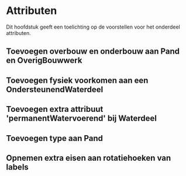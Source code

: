 Attributen
==========

Dit hoofdstuk geeft een toelichting op de voorstellen voor het onderdeel
attributen.

Toevoegen overbouw en onderbouw aan Pand en OverigBouwwerk
----------------------------------------------------------

Toevoegen fysiek voorkomen aan een OndersteunendWaterdeel
---------------------------------------------------------

Toevoegen extra attribuut 'permanentWatervoerend' bij Waterdeel
---------------------------------------------------------------

Toevoegen type aan Pand
-----------------------

Opnemen extra eisen aan rotatiehoeken van labels
------------------------------------------------
